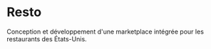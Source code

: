 # Resto
Conception et développement d'une marketplace intégrée pour les restaurants des États-Unis.
